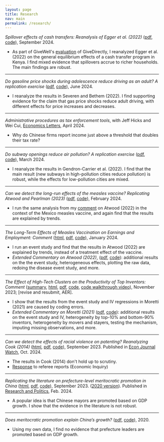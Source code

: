 ```yaml
---
layout: page
title: Research
nav: main
permalink: /research/
---
```


*Spillover effects of cash transfers: Reanalysis of Egger et al. (2022)* ([pdf](https://michaelwiebe.com/assets/cash_spillover/cash_spillover.pdf), [code](https://github.com/maswiebe/cash_spillover)), September 2024.
- As part of GiveWell's [evaluation](https://www.givewell.org/international/technical/programs/givedirectly-cash-for-poverty-relief-program) of GiveDirectly, I reanalyzed Egger et al. (2022) on the general equilibrium effects of a cash transfer program in Kenya. I find mixed evidence that spillovers accrue to richer households. The main findings are robust.

---

*Do gasoline price shocks during adolescence reduce driving as an adult? A replication exercise* ([pdf](https://michaelwiebe.com/assets/formative_gas/formative_gas.pdf), [code](https://github.com/maswiebe/formative_gas)), June 2024.
- I reanalyze the results in Severen and Bethem (2022). I find supporting evidence for the claim that gas price shocks reduce adult driving, with different effects for price increases and decreases.

---

*Administrative procedures as tax enforcement tools*, with Jeff Hicks and Wei Cui, [Economics Letters](https://www.sciencedirect.com/science/article/pii/S0165176524001320), April 2024.
- Why do Chinese firms report income just above a threshold that doubles their tax rate?

---

*Do subway openings reduce air pollution? A replication exercise* ([pdf](https://michaelwiebe.com/assets/subway_pollution/subway_pollution.pdf), [code](https://github.com/maswiebe/subway_pollution)), March 2024.
- I reanalyze the results in Gendron-Carrier et al. (2022). I find that the main result (new subways in high-pollution cities reduce pollution) is robust, while the effects for low-pollution cities are mixed.

---

*Can we detect the long-run effects of the measles vaccine? Replicating Atwood and Pearlman (2023)* ([pdf](https://michaelwiebe.com/assets/measles_mexico/ap_replication.pdf), [code](https://github.com/maswiebe/measles_mexico)), February 2024.
- I run the same analysis from my [comment](https://michaelwiebe.com/assets/atwood/atwood_comment) on Atwood (2022) in the context of the Mexico measles vaccine, and again find that the results are explained by trends.

---

*The Long-Term Effects of Measles Vaccination on Earnings and Employment: Comment* ([html](https://michaelwiebe.com/assets/atwood/atwood_comment), [pdf](https://michaelwiebe.com/assets/atwood/atwood_comment.pdf), [code](https://github.com/maswiebe/atwood_comment)), January 2024.
- I run an event study and find that the results in Atwood (2022) are explained by trends, instead of a treatment effect of the vaccine.
- *Extended Commentary on Atwood (2022)*, ([pdf](https://michaelwiebe.com/assets/atwood/atwood_extended.pdf), [code](https://github.com/maswiebe/atwood_extended)): additional results on the the event study, heterogeneous effects, plotting the raw data, redoing the disease event study, and more.

---

*The Effect of High-Tech Clusters on the Productivity of Top Inventors: Comment* ([summary](https://michaelwiebe.com/blog/2024/01/moretti_summary), [html](https://michaelwiebe.com/assets/moretti/moretti_comment), [pdf](https://michaelwiebe.com/assets/moretti/moretti_comment.pdf), [code](https://github.com/maswiebe/moretti_comment), [code walkthrough video](https://www.youtube.com/watch?v=mXpGyd5wMos)), November 2023; [revise and resubmit, AER].
- I show that the results from the event study and IV regressions in Moretti (2021) are caused by coding errors.
- *Extended Commentary on Moretti (2021)* ([pdf](https://michaelwiebe.com/assets/moretti/moretti_extended.pdf), [code](https://github.com/maswiebe/moretti_extended)): additional results on the event study and IV, heterogeneity by top-10% and bottom-90% inventors, heterogeneity by movers and stayers, testing the mechanism, imputing missing observations, and more.

---

*Can we detect the effects of racial violence on patenting? Reanalyzing Cook (2014)* ([html](https://michaelwiebe.com/assets/cook_reanalysis), [pdf](https://michaelwiebe.com/assets/cook_reanalysis.pdf), [code](https://github.com/maswiebe/cook_reanalysis)), September 2023. Published in [Econ Journal Watch](https://econjwatch.org/articles/can-we-detect-the-effects-of-racial-violence-on-patenting-reanalyzing-an-article-by-lisa-cook), Oct. 2024.
- The results in Cook (2014) don't hold up to scrutiny.
- [Response](https://michaelwiebe.com/assets/cook_reanalysis/response_to_ei_referees.pdf) to referee reports (Economic Inquiry)

---

*Replicating the literature on prefecture-level meritocratic promotion in China* ([html](https://michaelwiebe.com/assets/promotion), [pdf](https://michaelwiebe.com/assets/promotion.pdf), [code](https://github.com/maswiebe/promotion)), September 2023.
([2020 version](https://michaelwiebe.com/assets/ch2.pdf)).
Published in [Research and Politics](https://journals.sagepub.com/doi/full/10.1177/20531680241229875), Feb. 2024.
- A popular idea is that Chinese mayors are promoted based on GDP growth. I show that the evidence in the literature is not robust.

---

*Does meritocratic promotion explain China’s growth?* ([pdf](https://michaelwiebe.com/assets/ch1.pdf), [code](https://github.com/maswiebe/meritocratic_promotion)), 2020.
- Using my own data, I find no evidence that prefecture leaders are promoted based on GDP growth.
